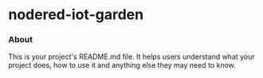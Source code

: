 nodered-iot-garden
==========

### About

This is your project's README.md file. It helps users understand what your
project does, how to use it and anything else they may need to know.